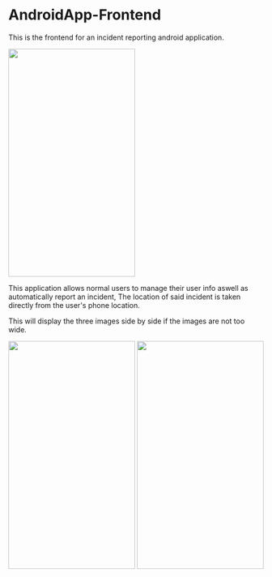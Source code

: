 # AndroidApp-Frontend

This is the frontend for an incident reporting android application.

<img src="https://user-images.githubusercontent.com/32374449/107123870-c1f55b00-6865-11eb-8728-30392b8ba93f.png" width="250" height="450">

This application allows normal users to manage their user info aswell as automatically report an incident, The location of said incident is taken directly from the user's phone location.


This will display the three images side by side if the images are not too wide.

<p float="left">
<img src="https://user-images.githubusercontent.com/32374449/107124376-34b40580-6869-11eb-8f57-9b44aaefd487.png" width="250" height="450">
<img src="https://user-images.githubusercontent.com/32374449/107124632-a8a2dd80-686a-11eb-9a31-336e2fc9edc8.png" width="250" height="450">
</p>


